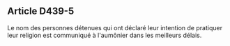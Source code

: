 Article D439-5
----
Le nom des personnes détenues qui ont déclaré leur intention de pratiquer leur
religion est communiqué à l'aumônier dans les meilleurs délais.
